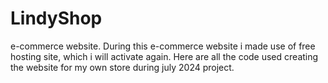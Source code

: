 # LindyShop
e-commerce website. During this e-commerce website i made use of free hosting site, which i will activate again. Here are all the code used creating the website for my own store during july 2024 project.
